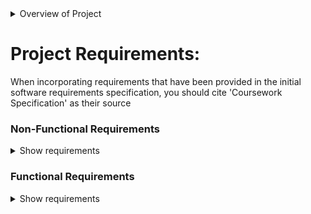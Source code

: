 <details><summary>Overview of Project</summary>
<p>

## Overview of Project:

Purpose of the assignment: MainProgram.Exercise and demonstrate an agile approach to the software development life cycle, with a focus on the process of production rather than functionality of software, reviewing the validity of requirements and designs as the project evolves through its lifecycle.

### The Personal Informatics software system:

The assignment is to research, specify, design, develop and test software for a personal infomatics software system with your target users as current university students, designed to help them with anything that might improve understanding and potentially improving an aspect of their habitual behaviour. Examples include:
  - Daily walking
  - Coffee consumption
  - Mood
  - Screen time
  - Cooking with fresh vegetables <br>
Your PI system should collect more than 1 kind of data, so possible relations between kinds of PI data can be explored. 

The task will involve additional research in the domain of PI, and must involve:
  1. Articles on PI to help chose the types of habits and PI data you will gather
  2. Interviewing potential users (other students) about your PI concept
  3. Comparing existing PI systems that are related to your challenge
You are expected to compare and contrast ideas from these sources. We expect you to make use of the Computer Science subject resources linked from the University of Bath Library at http://www.bath.ac.uk/library/subjects/comp-sci/. You are expected to adjust your understanding of your PI concept as you go from sprint to sprint, with the sprint reviews incorporating additional research members of your group have done in any of the three forms mentioned above.
  
### Following an Agile Lifecycle: Scrum
  ![ScrumDevelopmentLifecycle](https://user-images.githubusercontent.com/65113244/217248421-d1e50e7c-1cee-4d94-98b7-1a59a806c03f.png)
  - Minumum of 3 sprints
  - Use requirements specification to prioritise and select requirements for each sprint.
  - Selected requirements will form your sprint backlog, which can be broken down into tasks for your group members to complete during the sprint.
  - Each sprint should last between 1-3 weeks, and include design, implementation and testing.
  - Hold regular 'scrum' meetings during the sprint to share status and discuss issues.
  - A short informal demonstration should be given to the course tutors and discuss the outocmes of the sprint with respect to its planned backlog and tasks.!

### Programming
  - Programming in this unit is treated as a means to an end, enabling you to experience a test-driven software development lifecycle.
  - Programming ability and code structure will not be assessed as part of this assignment, but you are required to produce a testable software system.
  - You will be implementing your designs, carrying out software testing on your evolving system.
  - You can chose any platform, and any object oriented programming language
  
### 'Tracking Data' for your PI software
  - Your system can make use of any source of PI data
  - e.g. Asking users to manually enter data by responding to questions in a form presented by the UI
  - You may obtain data from sensors, e.g. Arduino components or devices like a Fitbit (using an API)
  - You are not expected to develop working interfaces with existing technologies in order to acquire 'real' data, but are encouraged to do so
  - You are welcome to mock up some tracking data to be used by your PI software, e.g. writing software to automatically generate artificial tracking data, simulating inputs from certain devices or services

  </p>
</details>

# Project Requirements:

When incorporating requirements that have been provided in the initial software requirements specification, you should cite 'Coursework Specification' as their source

### Non-Functional Requirements

<details><summary>Show requirements</summary>
<p>

1. **Software Development Process**
  - [ ] 1.1 Your software process must be consistent with Scrum methodology.
  - [ ] 1.2 Your software development should include at least three sprints. Dependencies: 1.1, 1.3
  - [ ] 1.3 Each sprint should last between 1 and 3 weeks.
    Dependencies: 1.1, 1.2
  - [ ] 1.4 Must regularly review the functional requirement asssociated with envisioned system features.
---------------------------------------------------------------------
2. **Expanding Initial Requirements**
  - [ ] 2.1 Must expand upon all initial requirements, based on your
PI research.
Dependencies: 3.2
  - [ ] 2.2 Must expand upon the initial Functional requirements
and add additional functionality to the system to deliver
features you have chosen to offer.
  - [ ] 2.3 Additional requirements should be established using
appropriate requirements gathering techniques.
Dependencies: 2.1, 2.2
---------------------------------------------------------------------
3. **Background Research**
  - [ ] 3.1 Must read and cite at least three articles in the area of
Personal Informatics, at least one of which must be drawn
from the reference section of this coursework document.
Dependencies: 3.2
  - [ ] 3.2 Should read and cite at least six articles of any kind. 
---------------------------------------------------------------------
4. **Testing**
  - [ ] 4.1 Must adopt a test-driven development approach,
including production of test plans.
  - [ ] 4.2 Must provide evidence of testing (e.g. JUnit output)
  - [ ] 2.2 Functional Requirements
  
    </p>
</details>

### Functional Requirements

<details><summary>Show requirements</summary>
<p>

5. **Viewing and Collecting Tracking Data**
  - #### Initial Requirements:
    - [ ] 5.1 Store data on user activity relevant to the chosen PI
concept (see Section 3 ‘Tracking Data’ of specification for more detail).
Dependencies: 3
      - [ ] 5.1.1 Able to store name of food, calories, and when it was eaten. 
      - [ ] 5.1.2 Optional ability to store protein, carbohydrates and fat data
      - [ ] 5.1.3 Step count for each day
      - [ ] 5.1.4 Additional workout information, e.g. name of excercise, calories burnt, length of workout, distance etc
    - [ ] 5.2 Allow the user to access tracking data that is stored.
      - [ ] 5.2.1 Ability to look at past work out data and historical food data.
    - [ ] 5.3 Permit the user to manually enter any tracking data which
can not be obtained automatically from a tracking device or
service (e.g. allowing the user to enter the number of cups
of coffee consumed each day, or to enter a rating that
represents their mood for the day).
      - [ ] 5.3.1 User enters information like weight, height that can be used to calculate information
 ---------------------------------------------------------------------
 
6. **Identifying Trends and Relationships in PI Data**
  - #### Initial Requirements:
  - [ ] 6.1 Permit a user to compare their data over time (e.g. to see
if they have walked 5% more each day for the last n days,
or if their diet is regularly less vegetable-intensive on a
Monday). 
    - [ ] 6.1.1 Track step count each day over time
    - [ ] 6.1.2 Track other stuff over time
  - [ ] 6.2 Permit a user to compare different kinds of PI data within
a fixed period of time (e.g. to find out if changes in their
mood have followed changes in their diet over the last 14
days).
    - [ ]

---------------------------------------------------------------------

7. **Goals and Achievements**
  - #### Initial Requirements:
  - [ ] 7.1 Permit a user to manage targets (goals) for a tracked
activity.
    - [ ] User can add an exercise target and if they meet they get a visual/audio reward
  - [ ] 7.2 Permit a user to set a daily or weekly goal value for a
particular data variable (e.g. Steps Goal >= 10000,
Productivity Goal >= 60%, Cups of Coffee Goal <= 2).
  - [ ] 7.3 Permit a user to update or change a goal.
    - [ ] Suggested goals will be provided and user can change the goals themselves.
  - [ ] 7.4 Incorporate a feature to motivate the user to achieve their
goals (e.g. scoring points, receiving trophies/ badges,
competing with other users)
    - [ ] 7.4.1 Trophy/badge system will be used.
  - #### Additional Requirements:
      - [ ] ...

</p>
</details>
